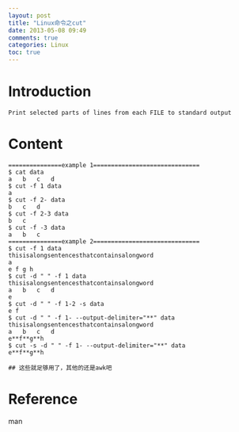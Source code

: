 ```yaml
---
layout: post
title: "Linux命令之cut"
date: 2013-05-08 09:49
comments: true
categories: Linux
toc: true
---
```

# Introduction
    Print selected parts of lines from each FILE to standard output
<!--more-->	
# Content
    ===============example 1==============================
	$ cat data 
	a	b	c	d
	$ cut -f 1 data 
	a
	$ cut -f 2- data  
	b	c	d
	$ cut -f 2-3 data 
	b	c
	$ cut -f -3 data 
	a	b	c
	===============example 2==============================
	$ cut -f 1 data 
	thisisalongsentencesthatcontainsalongword
	a
	e f g h
	$ cut -d " " -f 1 data 
	thisisalongsentencesthatcontainsalongword
	a	b	c	d
	e
	$ cut -d " " -f 1-2 -s data 
	e f
	$ cut -d " " -f 1- --output-delimiter="**" data 
	thisisalongsentencesthatcontainsalongword
	a	b	c	d
	e**f**g**h
	$ cut -s -d " " -f 1- --output-delimiter="**" data 
	e**f**g**h
	
	## 这些就足够用了，其他的还是awk吧
	
# Reference
man
